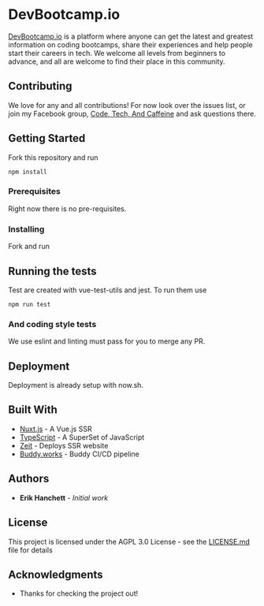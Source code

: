 # DevBootcamp.io

[DevBootcamp.io](https://devbootcamp.io) is a platform where anyone can get the latest and greatest information on coding bootcamps, share their experiences and help people start their careers in tech. We welcome all levels from beginners to advance, and all are welcome to find their place in this community.

## Contributing

We love for any and all contributions! For now look over the issues list, or join my Facebook group, [Code, Tech, And Caffeine](https://www.facebook.com/groups/190277791450732/) and ask questions there.

## Getting Started

Fork this repository and run

```npm install```



### Prerequisites

Right now there is no pre-requisites.


### Installing

Fork and run

## Running the tests

Test are created with vue-test-utils and jest. To run them use

```npm run test```


### And coding style tests

We use eslint and linting must pass for you to merge any PR. 


## Deployment

Deployment is already setup with now.sh.

## Built With

* [Nuxt.js](http://nuxt.js) - A Vue.js SSR 
* [TypeScript](https://www.typescriptlang.org/) - A SuperSet of JavaScript
* [Zeit](https://zeit.co/) - Deploys SSR website
* [Buddy.works](https://buddy.works) - Buddy CI/CD pipeline

## Authors

* **Erik Hanchett** - *Initial work* 


## License

This project is licensed under the AGPL 3.0 License - see the [LICENSE.md](LICENSE.md) file for details

## Acknowledgments

* Thanks for checking the project out!
